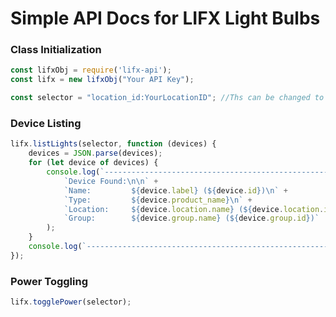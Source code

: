 # Simple API Docs for LIFX Light Bulbs
### Class Initialization
```JavaScript
const lifxObj = require('lifx-api');
const lifx = new lifxObj("Your API Key");

const selector = "location_id:YourLocationID"; //Ths can be changed to any of their selectors such as homes and rooms
```

### Device Listing
```JavaScript
lifx.listLights(selector, function (devices) {
    devices = JSON.parse(devices);
    for (let device of devices) {
        console.log(`---------------------------------------------------------------------\n` +
            `Device Found:\n\n` +
            `Name:         ${device.label} (${device.id})\n` +
            `Type:         ${device.product_name}\n` +
            `Location:     ${device.location.name} (${device.location.id})\n` +
            `Group:        ${device.group.name} (${device.group.id})`
        );
    }
    console.log(`---------------------------------------------------------------------`);
});
```

### Power Toggling
```JavaScript
lifx.togglePower(selector);
```